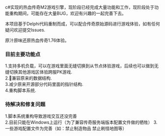 c#实现的热血传奇M2游戏引擎，现阶段已经完成大量功能和工作，现阶段处于功能重构期间，可能存在大量BUG，欢迎有兴趣的一起完善下去。

本项目基于Delphi代码重制而成，可以配合传奇原始源码进行游戏体验，如有任何疑问欢迎提交Issues.

原汁原味还原热血传奇1.76体验。


### 目前主要功能点


1.支持多机负载，可以在游戏里面无缝切换到从节点体验游戏，后续也可以做到无缝切换其他游戏区体验跨服PK游戏.  
2.兼容原来的数据结构.   
3.减少原来开源部分代码里面的指针结构.  
4.重构脚本系统.  

### 待解决和修复问题
1.脚本系统重构导致游戏交互还没完善  
2.目前只能在Windows上运行（为了兼容传奇服务端版本配置文件做的牺牲） 
3.一些游戏配置文件为完善（如：禁止制造物品 禁止刷怪地图等） 